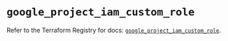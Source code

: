 # `google_project_iam_custom_role`

Refer to the Terraform Registry for docs: [`google_project_iam_custom_role`](https://registry.terraform.io/providers/hashicorp/google-beta/6.15.0/docs/resources/google_project_iam_custom_role).
